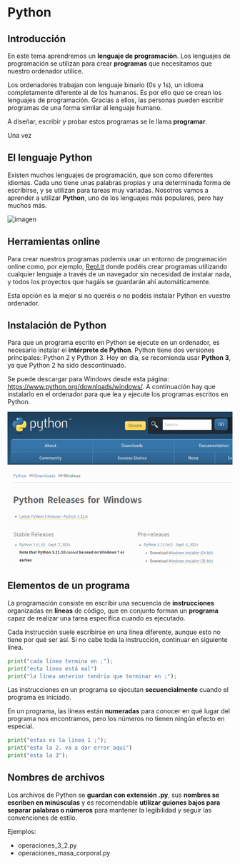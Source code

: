 
# Python

## Introducción

En este tema aprendremos un **lenguaje de programación**. Los lenguajes de programación se utilizan para crear **programas** que necesitamos que nuestro ordenador utilice.

Los ordenadores trabajan con lenguaje binario (0s y 1s), un idioma completamente diferente al de los humanos. Es por ello que se crean los lenguajes de programación. Gracias a ellos, las personas pueden escribir programas de una forma similar al lenguaje humano.

A diseñar, escribir y probar estos programas se le llama **programar**.

Una vez

## El lenguaje Python

Existen muchos lenguajes de programación, que son como diferentes idiomas. Cada uno tiene unas palabras propias y una determinada forma de escribirse, y se utilizan para tareas muy variadas. Nosotros vamos a aprender a utilizar **Python**, uno de los lenguajes más populares, pero hay muchos más.

![imagen](img/2023-01-19-10-21-27.png)

## Herramientas online

Para crear nuestros programas podemis usar un entorno de programación online como, por ejemplo, [Repl.it](http://www.repl.it) donde podéis crear programas utilizando cualquier lenguaje a través de un navegador sin necesidad de instalar nada, y todos los proyectos que hagáis se guardarán ahí automáticamente.

Esta opción es la mejor si no queréis o no podéis instalar Python en vuestro ordenador.

## Instalación de Python

Para que un programa escrito en Python se ejecute en un ordenador, es necesario instalar el **intérprete de Python**.
Python tiene dos versiones principales: Python 2 y Python 3. Hoy en día, se recomienda usar **Python 3**, ya que Python 2 ha sido descontinuado.

Se puede descargar para Windows desde esta página: https://www.python.org/downloads/windows/. A continuación hay que instalarlo en el ordenador para que lea y ejecute los programas escritos en Python.

![](img/2024-09-30-12-53-47.png)

## Elementos de un programa

La programación consiste en escribir una secuencia de **instrucciones** organizadas en **líneas** de código, que en conjunto forman un **programa** capaz de realizar una tarea específica cuando es ejecutado.

Cada instrucción suele escribirse en una línea diferente, aunque esto no tiene por qué ser así. Si no cabe toda la instrucción, continuar en siguiente línea.

```python linenums="1"
print("cada línea termina en ;");
print("esta línea está mal")
print("la línea anterior tendria que terminar en ;");
```

Las instrucciones en un programa se ejecutan **secuencialmente** cuando el programa es iniciado.

En un programa, las líneas están **numeradas** para conocer en qué lugar del programa nos encontramos, pero los números no tienen ningún efecto en especial.

```python linenums="1"
print("estas es la línea 1 ;");
print("esta la 2. va a dar error aquí")
print("esta la 3");
```

## Nombres de archivos

Los archivos de Python se **guardan con extensión .py**, sus **nombres se escriben en minúsculas** y es recomendable **utilizar guiones bajos para separar palabras o números** para mantener la legibilidad y seguir las convenciones de estilo.

Ejemplos:

- operaciones_3_2.py
- operaciones_masa_corporal.py